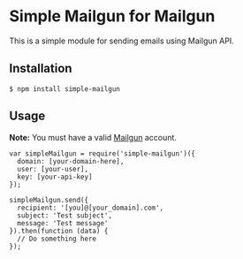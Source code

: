 # Simple Mailgun for Mailgun

This is a simple module for sending emails
using Mailgun API.

## Installation 

```
$ npm install simple-mailgun
```

## Usage

**Note:** You must have a valid [Mailgun](http://mailgun.com) account.

```
var simpleMailgun = require('simple-mailgun')({
  domain: [your-domain-here],
  user: [your-user],
  key: [your-api-key] 
});

simpleMailgun.send({
  recipient: '[you]@[your_domain].com',
  subject: 'Test subject',
  message: 'Test message'  
}).then(function (data) {
  // Do something here
});
```
